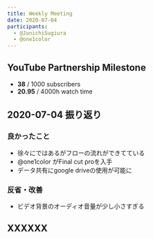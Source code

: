 ```yaml
---
title: Weekly Meeting
date: 2020-07-04
participants:
  - @JunichiSugiura
  - @one1color
---
```


## YouTube Partnership Milestone

* **38** / 1000 subscribers
* **20.95** / 4000h watch time

## 2020-07-04 振り返り

### 良かったこと

* 徐々にではあるがフローの流れができてている
* @one1color がFinal cut proを入手
* データ共有にgoogle driveの使用が可能に


### 反省・改善

* ビデオ背景のオーディオ音量が少し小さすぎる


## XXXXXX


